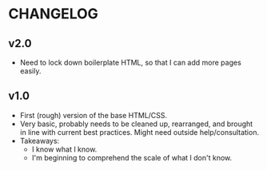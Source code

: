 # CHANGELOG

## v2.0

- Need to lock down boilerplate HTML, so that I can add more pages easily. 

## v1.0

- First (rough) version of the base HTML/CSS.
- Very basic, probably needs to be cleaned up, rearranged, and brought in line with current best practices. Might need outside help/consultation. 
- Takeaways:
	- I know what I know.
	- I'm beginning to comprehend the scale of what I don't know.  